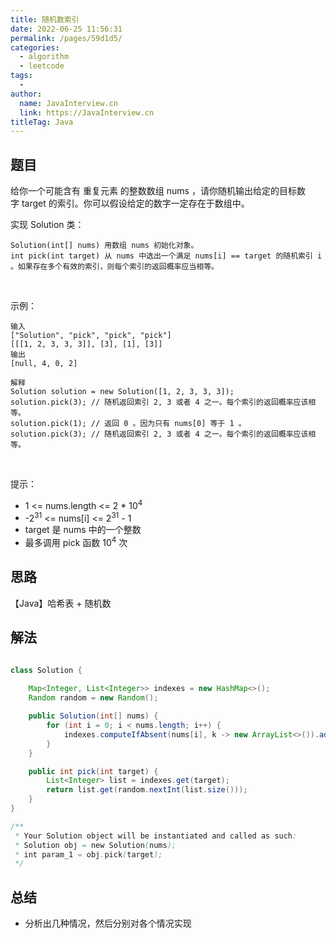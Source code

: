 ```yaml
---
title: 随机数索引
date: 2022-06-25 11:56:31
permalink: /pages/59d1d5/
categories:
  - algorithm
  - leetcode
tags:
  - 
author: 
  name: JavaInterview.cn
  link: https://JavaInterview.cn
titleTag: Java
---
```

## 题目

给你一个可能含有 重复元素 的整数数组 nums ，请你随机输出给定的目标数字 target 的索引。你可以假设给定的数字一定存在于数组中。

实现 Solution 类：

    Solution(int[] nums) 用数组 nums 初始化对象。
    int pick(int target) 从 nums 中选出一个满足 nums[i] == target 的随机索引 i 。如果存在多个有效的索引，则每个索引的返回概率应当相等。
 

示例：

    输入
    ["Solution", "pick", "pick", "pick"]
    [[[1, 2, 3, 3, 3]], [3], [1], [3]]
    输出
    [null, 4, 0, 2]
    
    解释
    Solution solution = new Solution([1, 2, 3, 3, 3]);
    solution.pick(3); // 随机返回索引 2, 3 或者 4 之一。每个索引的返回概率应该相等。
    solution.pick(1); // 返回 0 。因为只有 nums[0] 等于 1 。
    solution.pick(3); // 随机返回索引 2, 3 或者 4 之一。每个索引的返回概率应该相等。
 

提示：

- 1 <= nums.length <= 2 * 10<sup>4</sup>
- -2<sup>31</sup> <= nums[i] <= 2<sup>31</sup> - 1
- target 是 nums 中的一个整数
- 最多调用 pick 函数 10<sup>4</sup> 次
 
## 思路

【Java】哈希表 + 随机数

## 解法
```java

class Solution {
    
    Map<Integer, List<Integer>> indexes = new HashMap<>();
    Random random = new Random();

    public Solution(int[] nums) {
        for (int i = 0; i < nums.length; i++) {
            indexes.computeIfAbsent(nums[i], k -> new ArrayList<>()).add(i);
        }
    }

    public int pick(int target) {
        List<Integer> list = indexes.get(target);
        return list.get(random.nextInt(list.size()));
    }
}

/**
 * Your Solution object will be instantiated and called as such:
 * Solution obj = new Solution(nums);
 * int param_1 = obj.pick(target);
 */
```

## 总结

- 分析出几种情况，然后分别对各个情况实现 
